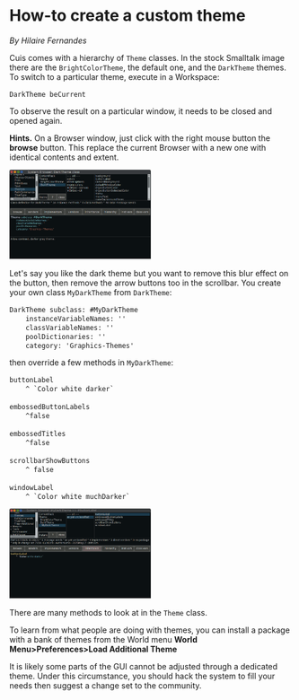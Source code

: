 # How-to create a custom theme
*By Hilaire Fernandes*

Cuis comes with a hierarchy of `Theme` classes. In the stock Smalltalk
image there are the `BrightColorTheme`, the default one, and the
`DarkTheme` themes. To switch to a particular theme, execute in a
Workspace:

```smalltalk
DarkTheme beCurrent
```

To observe the result on a particular window, it needs to be closed
and opened again. 

**Hints.** On a Browser window, just click with the right mouse button
the **browse** button. This replace the current Browser with a new one
with identical contents and extent.

<img src="DarkTheme.png" alt="The dark theme" width="50%"/>

Let's say you like the dark theme but you want to remove this blur
effect on the button, then remove the arrow buttons too in the
scrollbar. You create your own class `MyDarkTheme` from `DarkTheme`:

```smalltalk
DarkTheme subclass: #MyDarkTheme
	instanceVariableNames: ''
	classVariableNames: ''
	poolDictionaries: ''
	category: 'Graphics-Themes'
```

then override a few methods in `MyDarkTheme`:

```smalltalk
buttonLabel
	^ `Color white darker`
	
embossedButtonLabels
	^false

embossedTitles
	^false
	
scrollbarShowButtons
	^ false

windowLabel
	^ `Color white muchDarker`
```

<img src="myDarkTheme.png" alt="My dark theme" width="50%"/>


There are many methods to look at in the `Theme` class.

To learn from what people are doing with themes, you can install a
package with a bank of themes from the World menu **World
Menu>Preferences>Load Additional Theme**

It is likely some parts of the GUI cannot be adjusted through a
dedicated theme. Under this circumstance, you should hack the system
to fill your needs then suggest a change set to the community.

